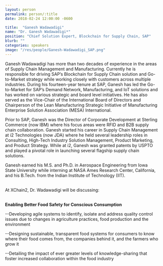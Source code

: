 ```yaml
---
layout: person
permalink: person/:title
date: 2018-02-24 12:00:00 -0600

title:  "Ganesh Wadawadigi"
name: "Dr. Ganesh Wadawadigi*"
position: "Chief Solution Expert, Blockchain for Supply Chain, SAP"
blurb: ""
categories: speakers
image: "/res/people/Ganesh-Wadawadigi_SAP.png"
---
```

Ganesh Wadawadigi has more than two decades of experience in the areas of Supply Chain Management and Manufacturing. Currently he is responsible for driving SAP’s Blockchain for Supply Chain solution and Go-to-Market strategy while working closely with customers across multiple industries. During his fourteen-year tenure at SAP, Ganesh has led the Go-to-Market for SAP’s Demand Network, Manufacturing, and IoT solutions and has worked on various strategic and board level initiatives. He has also served as the Vice-Chair of the International Board of Directors and Chairperson of the Lean Manufacturing Strategic Initiative of Manufacturing Enterprise Solution Association (MESA) International.

Prior to SAP, Ganesh was the Director of Corporate Development at Sterling Commerce (now IBM) where his focus areas were RFID and B2B supply chain collaboration. Ganesh started his career in Supply Chain Management at i2 Technologies (now JDA) where he held several leadership roles in Consulting, High-Tech Industry Solution Management, Product Marketing, and Product Strategy. While at i2, Ganesh was granted patents by USPTO and played a pivotal role in launching several flagship supply chain solutions.

Ganesh earned his M.S. and Ph.D. in Aerospace Engineering from Iowa State University while interning at NASA Ames Research Center, California, and his B.Tech. from the Indian Institute of Technology (IIT).

<br>
At XChain2, Dr. Wadawadigi will be discussing:
<br>
<br>
<p><b>Enabling Better Food Safety for Conscious Consumption</b></p>

<p>--Developing agile systems to identify, isolate and address quality control issues due to changes in agriculture practices, food production and the environment</p>
<p>--Designing sustainable, transparent food systems for consumers to know where their food comes from, the companies behind it, and the farmers who grow it</p>
<p>--Detailing the impact of ever greater levels of knowledge-sharing that foster increased collaboration within the food industry</p> 
